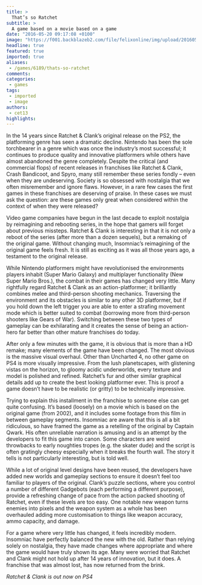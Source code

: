 ```yaml
---
title: >
  That’s so Ratchet
subtitle: >
  A game based on a movie based on a game
date: "2016-05-20 09:17:08 +0100"
image: "https://f001.backblazeb2.com/file/felixonline/img/upload/201605201116-felix-ratchet1.jpeg"
headline: true
featured: true
imported: true
aliases:
 - /games/6189/thats-so-ratchet
comments:
categories:
 - games
tags:
 - imported
 - image
authors:
 - cet13
highlights:
---
```


In the 14 years since Ratchet &amp; Clank’s original release on the PS2, the platforming genre has seen a dramatic decline. Nintendo has been the sole torchbearer in a genre which was once the industry’s most successful; it continues to produce quality and innovative platformers while others have almost abandoned the genre completely. Despite the critical (and commercial flops) of recent releases in franchises like Ratchet &amp; Clank, Crash Bandicoot, and Spyro, many still remember these series fondly – even when they are undeserving. Society is so obsessed with nostalgia that we often misremember and ignore flaws. However, in a rare few cases the first games in these franchises are deserving of praise. In these cases we must ask the question: are these games only great when considered within the context of when they were released?

Video game companies have begun in the last decade to exploit nostalgia by reimagining and rebooting series, in the hope that gamers will forget about previous missteps. Ratchet &amp; Clank is interesting in that it is not only a reboot of the series (after more than a dozen sequels), but a remaking of the original game. Without changing much, Insomniac’s reimagining of the original game feels fresh. It is still as exciting as it was all those years ago, a testament to the original release.

While Nintendo platformers might have revolutionised the environments players inhabit (Super Mario Galaxy) and multiplayer functionality (New Super Mario Bros.), the combat in their games has changed very little. Many rightfully regard Ratchet &amp; Clank as an action-platformer; it brilliantly combines melee and third-person shooting mechanics. Traversing the environment and its obstacles is similar to any other 3D platformer, but if you hold down the left trigger you are able to enter a strafing movement mode which is better suited to combat (borrowing more from third-person shooters like Gears of War). Switching between these two types of gameplay can be exhilarating and it creates the sense of being an action-hero far better than other mature franchises do today.

After only a few minutes with the game, it is obvious that is more than a HD remake; many elements of the game have been changed. The most obvious is the massive visual overhaul. Other than Uncharted 4, no other game on PS4 is more visually impressive. From the lush planetscapes, with glistening vistas on the horizon, to gloomy acidic underworlds, every texture and model is polished and refined. Ratchet’s fur and other similar graphical details add up to create the best looking platformer ever. This is proof a game doesn’t have to be realistic (or gritty) to be technically impressive.

Trying to explain this installment in the franchise to someone else can get quite confusing. It’s based (loosely) on a movie which is based on the original game (from 2002), and it includes some footage from this film in between gameplay segments. Insomniac are aware that this is all a bit ridiculous, so have framed the game as a retelling of the original by Captain Qwark. His often unreliable narration is amusing and is an attempt by the developers to fit this game into canon. Some characters are weird throwbacks to early noughties tropes (e.g. the skater dude) and the script is often gratingly cheesy especially when it breaks the fourth wall. The story it tells is not particularly interesting, but is told well.

While a lot of original level designs have been reused, the developers have added new worlds and gameplay sections to ensure it doesn’t feel too familiar to players of the original. Clank’s puzzle sections, where you control a number of different Gadgebots (each performing a different purpose), provide a refreshing change of pace from the action packed shooting of Ratchet, even if these levels are too easy. One notable new weapon turns enemies into pixels and the weapon system as a whole has been overhauled adding more customisation to things like weapon accuracy, ammo capacity, and damage.

For a game where very little has changed, it feels incredibly modern. Insomniac have perfectly balanced the new with the old. Rather than relying solely on nostalgia, they have made changes where appropriate and where the game would have truly shown its age. Many were worried that Ratchet and Clank might not hold up after 14 years of innovation, but it does. A franchise that was almost lost, has now returned from the brink.

_Ratchet &amp; Clank is out now on PS4_

